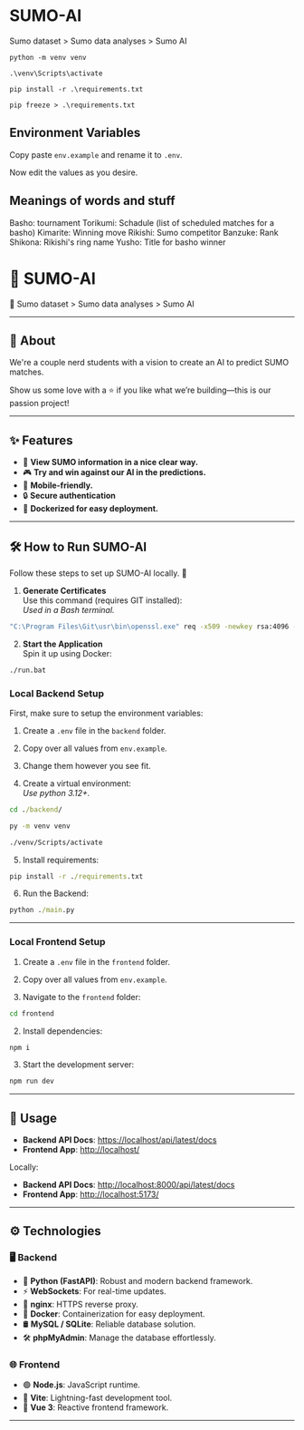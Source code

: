 # SUMO-AI
Sumo dataset > Sumo data analyses > Sumo AI



```
python -m venv venv

.\venv\Scripts\activate

pip install -r .\requirements.txt
```


```
pip freeze > .\requirements.txt
```

## Environment Variables

Copy paste `env.example` and rename it to `.env`.

Now edit the values as you desire.

## Meanings of words and stuff

Basho: tournament
Torikumi: Schadule (list of scheduled matches for a basho)
Kimarite: Winning move
Rikishi: Sumo competitor
Banzuke: Rank
Shikona: Rikishi's ring name
Yusho: Title for basho winner

# 🚀 SUMO-AI

🎉 Sumo dataset > Sumo data analyses > Sumo AI

---

## 🧐 About

We're a couple nerd students with a vision to create an AI to predict SUMO matches.

Show us some love with a ⭐ if you like what we’re building—this is our passion project!

---

## ✨ Features

- 🥷 **View SUMO information in a nice clear way.**
- 🎮 **Try and win against our AI in the predictions.**
- 📱 **Mobile-friendly.**
- 🔒 **Secure authentication**
- 🐳 **Dockerized for easy deployment.**

---

## 🛠️ How to Run SUMO-AI

Follow these steps to set up SUMO-AI locally. 🚀  

1. **Generate Certificates**  
  Use this command (requires GIT installed):  
  *Used in a Bash terminal.*
  ```bash
  "C:\Program Files\Git\usr\bin\openssl.exe" req -x509 -newkey rsa:4096 -keyout nginx/certs/nginx.key -out nginx/certs/nginx.crt -days 365 -nodes  
  ```
  
2. **Start the Application**  
  Spin it up using Docker:  
  ```cmd
  ./run.bat  
  ```

### **Local Backend Setup**  

First, make sure to setup the environment variables:

1. Create a `.env` file in the `backend` folder.
2. Copy over all values from `env.example`.
3. Change them however you see fit.

4. Create a virtual environment:  
  *Use python 3.12+.*
  ```cmd
  cd ./backend/

  py -m venv venv

  ./venv/Scripts/activate
  ```

5. Install requirements:
  ```cmd
  pip install -r ./requirements.txt
  ```

6. Run the Backend:
  ```cmd
  python ./main.py
  ```

---

### **Local Frontend Setup**  

1. Create a `.env` file in the `frontend` folder.
2. Copy over all values from `env.example`.

1. Navigate to the `frontend` folder:  
  ```cmd
  cd frontend  
  ```

2. Install dependencies:
  ```cmd
  npm i  
  ```

3. Start the development server:
  ```cmd
  npm run dev
  ``` 

---

## 🎯 Usage  

- **Backend API Docs**: [https://localhost/api/latest/docs](https://localhost/api/latest/docs)  
- **Frontend App**: [http://localhost/](http://localhost/)  
<!-- - **phpMyAdmin**: [http://localhost:8080/](http://localhost:8080/)   -->

Locally:
- **Backend API Docs**: [http://localhost:8000/api/latest/docs](https://localhost:8000/api/latest/docs)  
- **Frontend App**: [http://localhost:5173/](http://localhost:5173/)  

---

## ⚙️ Technologies  

### 🖥️ **Backend**  
- 🐍 **Python (FastAPI)**: Robust and modern backend framework.  
- ⚡ **WebSockets**: For real-time updates.  
- 🧩 **nginx**: HTTPS reverse proxy.  
- 🐋 **Docker**: Containerization for easy deployment.  
- 🛢️ **MySQL / SQLite**: Reliable database solution.  
- 🛠️ **phpMyAdmin**: Manage the database effortlessly.  

### 🌐 **Frontend**  
- 🟢 **Node.js**: JavaScript runtime.  
- 🚀 **Vite**: Lightning-fast development tool.  
- 🎨 **Vue 3**: Reactive frontend framework.  

---

<!-- ## 🤝 Contribute  

Want to make Quizzap even better? Awesome! Here's how you can help:  

1. Fork the repository.  
2. Create a feature branch:  
  ```cmd
  git checkout -b feature-name
  ```

3. Commit your changes:  
  ```cmd
  git commit -m "Add your message here" 
  ``` 

4. Push the branch:  
  ```cmd
  git push origin feature-name
  ```

5. Open a Pull Request.

--- -->

<!-- ## 📜 License  

This project is licensed under the MIT License. See the [LICENSE](LICENSE) file for details.

---

🚀 **Ready to start quizzing? Let's go!** -->

